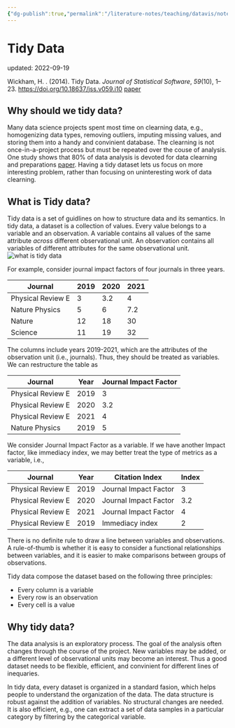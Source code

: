 ```yaml
---
{"dg-publish":true,"permalink":"/literature-notes/teaching/datavis/note/tidy-data/","dgHomeLink":true,"dgPassFrontmatter":false}
---
```



# Tidy Data
updated: 2022-09-19

Wickham, H. . (2014). Tidy Data. _Journal of Statistical Software_, _59_(10), 1–23. https://doi.org/10.18637/jss.v059.i10
[paper](https://www.jstatsoft.org/article/view/v059i10)

## Why should we tidy data?
Many data science projects spent most time on clearning data, e.g., homogenizing data types, removing outliers, imputing missing values, and storing them into a handy and convinient database. The clearning is not once-in-a-project process but must be repeated over the couse of analysis. One study shows that 80% of data analysis is devoted for data clearning and preparations [paper](https://www.amazon.com/Exploratory-Data-Mining-Cleaning/dp/0471268518). Having a tidy dataset lets us focus on more interesting problem, rather than focusing on uninteresting work of data clearning. 

## What is Tidy data?
Tidy data is a set of guidlines on how to structure data and its semantics.  In tidy data, a dataset is a collection of values. Every value belongs to a variable and an observation. A variable contains all values of the same attribute *across* different observational unit. An observation contains all variables of different attributes for the same observational unit. 
![what is tidy data](https://miro.medium.com/max/1400/1*7jjzhy4KknPz9hJVnC_w7w.png)

For example, consider journal impact factors of four journals in three years. 

| Journal            | 2019 | 2020 | 2021 |
| ------------------ | ---- | ---- | ---- |
| Physical Review E | 3    | 3.2  | 4    |
| Nature Physics     | 5    | 6    | 7.2  |
| Nature             | 12   | 18   | 30   |
| Science            | 11   | 19   | 32   | 

The columns include years 2019-2021, which are the attributes of the observation unit (i.e., journals). Thus, they should be treated as variables. We can restructure the table as 

| Journal           | Year | Journal Impact Factor |
| ----------------- | ---- | --------------------- |
| Physical Review E | 2019 | 3                     |
| Physical Review E | 2020 | 3.2                   |
| Physical Review E | 2021 | 4                     |
| Nature Physics    | 2019 | 5                     | 

We consider Journal Impact Factor as a variable. If we have another Impact factor, like immediacy index, we may better treat the type of metrics as a variable, i.e., 

| Journal           | Year | Citation Index        | Index |
| ----------------- | ---- | --------------------- | ----- |
| Physical Review E | 2019 | Journal Impact Factor | 3     |
| Physical Review E | 2020 | Journal Impact Factor | 3.2   |
| Physical Review E | 2021 | Journal Impact Factor | 4     |
| Physical Review E   | 2019 | Immediacy index | 2     |

There is no definite rule to draw a line between variables and observations. A rule-of-thumb is whether it is easy to consider a functional relationships between variables, and it is easier to make comparisons between groups of observations. 

Tidy data compose the dataset based on the following three principles: 
- Every column is a variable 
- Every row is an observation
- Every cell is a value 

## Why tidy data?
The data analysis is an exploratory process. The goal of the analysis often changes through the course of the project. New variables may be added, or a different level of observational units may become an interest. Thus a good dataset needs to be flexible, efficient, and convinient for different lines of inequaries. 

In tidy data, every dataset is organized in a standard fasion, which helps people to understand the organization of the data. The data structure is robust against the addition of variables. No structural changes are needed. It is also efficient, e.g., one can extract a set of data samples in a particular category by filtering by the categorical variable.



